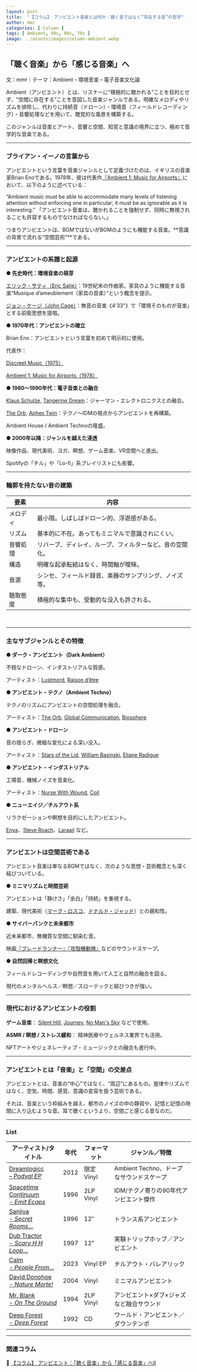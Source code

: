 ```yaml
---
layout: post
title:  "【コラム】 アンビエント音楽とは何か：聴く音ではなく“存在する音”の哲学"
author: mmr
categories: [ Column ]
tags: [ Ambient, 90s, 80s, 70s ]
image: ../assets/images/column-ambient.webp
---
```


## 「聴く音楽」から「感じる音楽」へ

文：mmr｜テーマ：Ambient・環境音楽・電子音楽文化論

Ambient（アンビエント）とは、リスナーに“積極的に聴かれる”ことを目的とせず、“空間に存在する”ことを意図した音楽ジャンルである。明確なメロディやリズムを排除し、代わりに持続音（ドローン）・環境音（フィールドレコーディング）・音響処理などを用いて、聴覚的な風景を構築する。

このジャンルは音楽とアート、音響と空間、知覚と意識の境界に立つ、極めて哲学的な音楽である。


<hr>

### ブライアン・イーノの言葉から

アンビエントという言葉を音楽ジャンルとして定義づけたのは、イギリスの音楽家Brian Enoである。1978年、彼は代表作[『Ambient 1: Music for Airports』](https://amzn.to/48shEpU)において、以下のように述べている：

“Ambient music must be able to accommodate many levels of listening attention without enforcing one in particular; it must be as ignorable as it is interesting.”
「アンビエント音楽は、聴かれることを強制せず、同時に無視されることも許容するものでなければならない。」

つまりアンビエントは、BGMではないがBGMのようにも機能する音楽。**意識の背景で流れる“空間芸術”**である。


<hr>

### アンビエントの系譜と起源

**● 先史時代：環境音楽の萌芽**

[エリック・サティ（Eric Satie）](https://amzn.to/3Iqa4li)：19世紀末の作曲家。家具のように機能する音楽“Musique d’ameublement（家具の音楽）”という概念を提示。

[ジョン・ケージ（John Cage）](https://amzn.to/3Vrlzf8)：無音の音楽《4'33"》で「環境そのものが音楽」とする前衛思想を提唱。

**● 1970年代：アンビエントの確立**

Brian Eno：アンビエントという言葉を初めて明示的に使用。

代表作：

[Discreet Music（1975）](https://amzn.to/4nafH64)

[Ambient 1: Music for Airports（1978）](https://amzn.to/48shEpU)

**● 1980〜1990年代：電子音楽との融合**

[Klaus Schulze](https://amzn.to/4pCnE5H), [Tangerine Dream](https://monumental-movement.jp/Tangerine-Dream-Thief)：ジャーマン・エレクトロニクスとの融合。

[The Orb](https://amzn.to/4pA2F3v), [Aphex Twin](https://amzn.to/46GS9Ps)：テクノ〜IDMの視点からアンビエントを再構築。

Ambient House / Ambient Technoの隆盛。

**● 2000年以降：ジャンルを越えた浸透**

映像作品、現代美術、ヨガ、瞑想、ゲーム音楽、VR空間へと進出。

Spotifyの「チル」や「Lo-fi」系プレイリストにも影響。


<hr>

### 輪郭を持たない音の建築

<div class="table-border">
<table>
  <thead>
    <tr>
      <th>要素</th>
      <th>内容</th>
    </tr>
  </thead>
  <tbody>
    <tr>
      <td>メロディ</td>
      <td>最小限。しばしばドローン的、浮遊感がある。</td>
    </tr>
    <tr>
      <td>リズム</td>
      <td>基本的に不在。あってもミニマルで意識されにくい。</td>
    </tr>
    <tr>
      <td>音響処理</td>
      <td>リバーブ、ディレイ、ループ、フィルターなど。音の空間化。</td>
    </tr>
    <tr>
      <td>構造</td>
      <td>明確な起承転結はなく、時間軸が曖昧。</td>
    </tr>
    <tr>
      <td>音源</td>
      <td>シンセ、フィールド録音、楽器のサンプリング、ノイズ等。</td>
    </tr>
    <tr>
      <td>聴取態度</td>
      <td>積極的な集中も、受動的な没入も許される。</td>
    </tr>
  </tbody>
</table>
</div>
<br>


<hr>

### 主なサブジャンルとその特徴

**● ダーク・アンビエント（Dark Ambient）**

不穏なドローン、インダストリアルな質感。

アーティスト：[Lustmord](https://amzn.to/3IAUS4H), [Raison d’être](https://amzn.to/4nJFtOu)

**● アンビエント・テクノ（Ambient Techno）**

テクノのリズムにアンビエントの空間処理を融合。

アーティスト：[The Orb](https://amzn.to/48qQQ9x), [Global Communication](https://amzn.to/3K8GJMK), [Biosphere](https://monumental-movement.jp/Biosphere-Cirque)

**● アンビエント・ドローン**

音の揺らぎ、微細な変化による深い没入。

アーティスト：[Stars of the Lid](https://amzn.to/3Kztvsh), [William Basinski](https://amzn.to/3VrnPmC), [Eliane Radigue](https://amzn.to/4mrOevu)

**● アンビエント・インダストリアル**

工場音、機械ノイズを音楽化。

アーティスト：[Nurse With Wound](https://amzn.to/46QgJyk), [Coil](https://amzn.to/48sI7nd)

**● ニューエイジ／チルアウト系**

リラクゼーションや瞑想を目的にしたアンビエント。

[Enya](https://amzn.to/46vL0Bg)、[Steve Roach](https://amzn.to/3VrnzEa)、[Laraaji](https://amzn.to/42KqUSB) など。



<hr>

### アンビエントは空間芸術である

アンビエント音楽は単なるBGMではなく、次のような思想・芸術概念とも深く結びついている。

**● ミニマリズムと時間芸術**

アンビエントは「静けさ」「余白」「持続」を重視する。

建築、現代美術（[マーク・ロスコ](https://amzn.to/48uPz1g)、[ドナルド・ジャッド](https://amzn.to/3W0xzEv)）との親和性。

**● サイバーパンクと未来都市**

近未来都市、無機質な空間に馴染む音。

映画[『ブレードランナー』](https://amzn.to/4gzcASG)[『攻殻機動隊』](https://amzn.to/4gy1ZaG)などのサウンドスケープ。

**● 自然回帰と瞑想文化**

フィールドレコーディングや自然音を用いて人工と自然の融合を図る。

現代のメンタルヘルス／瞑想／スローテックと結びつきが強い。


<hr>

### 現代におけるアンビエントの役割

**ゲーム音楽**： [Silent Hill](https://amzn.to/3IzI2nf), [Journey](https://amzn.to/4nrbICj), [No Man's Sky](https://amzn.to/3W14b0P) などで使用。

**ASMR / 瞑想 / ストレス緩和**： 精神医療やウェルネス業界でも活用。

NFTアートやジェネレーティブ・ミュージックとの融合も進行中。


<hr>

### アンビエントとは「音楽」と「空間」の交差点

アンビエントとは、音楽の“中心”ではなく、“周辺”にあるもの。旋律やリズムではなく、空気、時間、感覚、意識の変容を扱う芸術である。

それは、音楽という枠組みを越え、都市のノイズの中の静寂や、記憶と記憶の隙間に入り込むような音。耳で聴くというより、空間ごと感じる音なのだ。

<hr>

### List

<div class="table-border">
<table>
  <thead>
    <tr>
      <th>アーティスト/タイトル</th>
      <th>年代</th>
      <th>フォーマット</th>
      <th>ジャンル／特徴</th>
    </tr>
  </thead>
  <tbody>
    <tr>
      <td><a href="https://jp.mercari.com/item/m64740020390?afid=6142608987">Dreamlogicc  <br />– <em>Podval EP</em></a></td>
      <td>2012</td>
      <td>限定Vinyl</td>
      <td>Ambient Techno、ドープなサウンドスケープ</td>
    </tr>
    <tr>
      <td><a href="https://jp.mercari.com/item/m12946322168?afid=6142608987">Spacetime Continuum <br />- <em>Emit Ecaps</em></a></td>
      <td>1996</td>
      <td>2LP Vinyl</td>
      <td>IDM/テクノ寄りの90年代アンビエント傑作</td>
    </tr>
    <tr>
      <td><a href="https://jp.mercari.com/item/m64537579861?afid=6142608987">Sanjiva <br />- <em>Secret Rooms…</em></a></td>
      <td>1996</td>
      <td>12″</td>
      <td>トランス系アンビエント</td>
    </tr>
    <tr>
      <td><a href="https://jp.mercari.com/item/m94070661611?afid=6142608987">Dub Tractor <br />- <em>Scary H H Loop…</em></a></td>
      <td>1997</td>
      <td>12”</td>
      <td>実験トリップホップ／アンビエント</td>
    </tr>
    <tr>
      <td><a href="https://jp.mercari.com/item/m88603722096?afid=6142608987">Calm <br />- <em>People From…</em></a></td>
      <td>2023</td>
      <td>Vinyl EP</td>
      <td>チルアウト・バレアリック</td>
    </tr>
    <tr>
      <td><a href="https://jp.mercari.com/item/m44618492590?afid=6142608987">David Donohoe <br />- <em>Nature Morte!</em></a></td>
      <td>2004</td>
      <td>Vinyl</td>
      <td>ミニマルアンビエント</td>
    </tr>
    <tr>
      <td><a href="https://jp.mercari.com/item/m86675145742?afid=6142608987">Mr. Blank <br />- <em>On The Ground</em></a></td>
      <td>1994</td>
      <td>2LP Vinyl</td>
      <td>アンビエント×ダブ×ジャズなど融合サウンド</td>
    </tr>
    <tr>
      <td><a href="https://jp.mercari.com/item/m99158480308?afid=6142608987">Deep Forest <br />- <em>Deep Forest</em></a></td>
      <td>1992</td>
      <td>CD</td>
      <td>ワールド・アンビエント／ダウンテンポ</td>
    </tr>
  </tbody>
</table>
</div>


---

### 関連コラム

🔗  [【コラム】 アンビエント：「聴く音楽」から「感じる音楽」へII](https://monumental-movement.jp/Column-Ambient2)